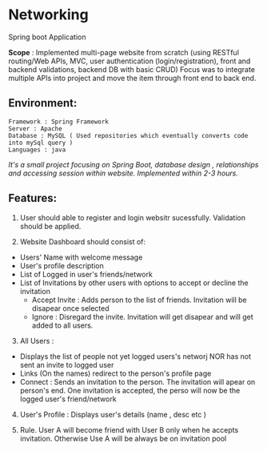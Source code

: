 # Networking
Spring boot Application

**Scope** :
Implemented multi-page website from scratch (using RESTful routing/Web APIs, MVC, user authentication (login/registration), front and backend validations, backend DB with basic CRUD) Focus was to integrate multiple APIs into project and move the item through front end to back end.

## Environment:
```
Framework : Spring Framework
Server : Apache
Database : MySQL ( Used repositories which eventually converts code into mySql query )
Languages : java
```
*It's a small project focusing on Spring Boot, database design , relationships and accessing session within website. Implemented within 2-3 hours.*

## Features:
1. User should able to register and login websitr sucessfully. Validation should be applied.

2. Website Dashboard should consist of:
  - Users' Name with welcome message
  - User's profile description
  - List of Logged in user's friends/network
  - List of Invitations by other users with options to accept or decline the invitation
      - Accept Invite : Adds person to the list of friends. Invitation will be disapear once selected
      - Ignore : Disregard the invite. Invitation will get disapear and will get added to all users.
  
3. All Users : 
  - Displays the list of people not yet logged users's networj NOR has not sent an invite to logged user
  - Links (On the names) redirect to the person's profile page
  - Connect : Sends an invitation to the person. The invitation will apear on person's end. One invitation is accepted, the perso will now                be the logged user's friend/network

4. User's Profile : Displays user's details (name , desc etc )

5. Rule. User A will become friend with User B only when he accepts invitation. Otherwise Use A will be always be on invitation pool
